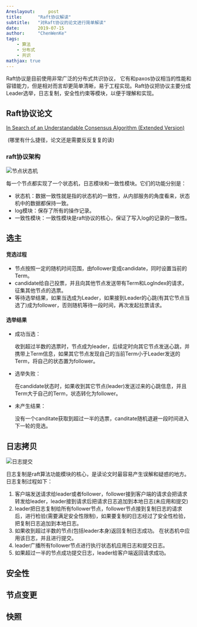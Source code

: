 ```yaml
---
Areslayout:     post
title:      "Raft协议解读"
subtitle:   "对Raft协议的论文进行简单解读"
date:       2019-07-15
author:     "ChenWenKe"
tags:
	- 算法
    - 分布式
    - 共识
mathjax: true
---
```


Raft协议是目前使用非常广泛的分布式共识协议， 它有和paxos协议相当的性能和容错能力，但是相对而言却更简单清晰，易于工程实现。Raft协议把协议主要分成Leader选举，日志复制，安全性约束等模块，以便于理解和实现。

## Raft协议论文

 [In Search of an Understandable Consensus Algorithm (Extended Version)](https://raft.github.io/raft.pdf)

​					(哪里有什么捷径，论文还是需要反反复复的读)

### raft协议架构

![节点状态机](/Users/wikichen/Desktop/MyProject/blog/img/raft-arch.png)

每一个节点都实现了一个状态机，日志模块和一致性模块。它们的功能分别是：

- 状态机：数据一致性就是指的状态机的一致性，从内部服务的角度看来，状态机中的数据都保持一致。
- log模块：保存了所有的操作记录。
- 一致性模块：一致性模块是raft协议的核心，保证了写入log的记录的一致性。

## 选主

#### 竞选过程

- 节点按照一定的随机时间范围，由follower变成candidate，同时设置当前的Term。
- candidate给自己投票，并且向其他节点发送带有Term和LogIndex的请求，征集其他节点的选票。
- 等待选举结果，如果当选成为Leader，如果接到Leader的心跳(有其它节点当选了)成为follower，否则随机等待一段时间，再次发起拉票请求。

#### 选举结果

- 成功当选：

  收到超过半数的选票时，节点成为leader，后续定时向其它节点发送心跳，并携带上Term信息，如果其它节点发现自己的当前Term小于Leader发送的Term，将自己的状态置为follower。

- 选举失败：

  在candidate状态时，如果收到其它节点(leader)发送过来的心跳信息，并且Term大于自己的Term，状态转化为follower。

- 未产生结果：

  没有一个canditate获取到超过一半的选票，canditate随机退避一段时间进入下一轮的竞选。



## 日志拷贝

![日志提交](/Users/wikichen/Desktop/MyProject/blog/img/log-replication.png)

日志复制是raft算法功能模块的核心，是读论文时最容易产生误解和疑惑的地方。日志复制过程如下：

1. 客户端发送请求给leader或者follower，follower接到客户端的请求会把请求转发给leader，leader接到请求后把请求日志追加到本地日志(未应用和提交)
2. leader把日志复制给所有follower节点，follower节点接到复制日志的请求后，进行检验(需要满足安全性限制)，如果要复制的日志经过了安全性检验，把复制日志追加到本地日志。
3. 如果收到超过半数的节点(包括leader本身)返回复制日志成功。 在状态机中应用该日志，并且进行提交。
4. leader广播所有follower节点进行执行状态机应用日志和提交日志。
5. 如果超过一半的节点成功提交日志，leader给客户端返回请求成功。

## 安全性

## 节点变更

## 快照